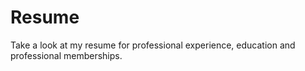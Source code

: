 # Resume 
Take a look at my resume for professional experience, education and professional memberships.
